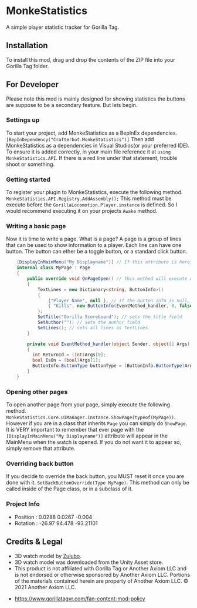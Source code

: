 # MonkeStatistics
A simple player statistic tracker for Gorilla Tag.
## Installation
To install this mod, drag and drop the contents of the ZIP file into your Gorilla Tag folder.
## For Developer
Please note this mod is mainly designed for showing statistics the buttons are suppose to be a secondary feature. But lets begin.
### Settings up
To start your project, add MonkeStatistics as a BepInEx dependencies. ``[BepInDependency("Crafterbot.MonkeStatistics")]`` Then add
MonkeStatistics as a dependencies in Visual Studios(or your preferred IDE). To ensure it is added correctly, in your main file reference it at ``using MonkeStatistics.API``. If there is a red line under that statement, trouble shoot or something.
### Getting started
To register your plugin to MonkeStatistics, execute the following method. ``MonkeStatistics.API.Registry.AddAssembly();`` This method must be execute before the ``GorillaLocomotion.Player.instance`` is defined. So I would recommend executing it on your projects ``Awake`` method.
### Writing a basic page
Now it is time to write a page. What is a page? A page is a group of lines that can be used to show information to a player. Each line can have one button. The button can ether be a toggle button, or a standard click button.
```cs
    [DisplayInMainMenu("My Displayname")] // If this attribute is here, this page will be on the main menu.
    internal class MyPage : Page
    {
        public override void OnPageOpen() // this method will execute when this page is opened through the UIManager
        {
            TextLines = new Dictionary<string, ButtonInfo>()
            {
                {"Player Name", null }, // if the button info is null, there will be no button on that line.
                { "Kills", new ButtonInfo(EventMethod_handler, 0, false, false) },
            };
            SetTitle("Gorilla Scoreboard"); // sets the title field
            SetAuthor(""); // sets the author field
            SetLines(); // sets all lines as TextLines. 
        }

        private void EventMethod_handler(object Sender, object[] Args)
        {
          int ReturnId = (int)Args[0];
          bool IsOn = (bool)Args[1];
          ButtonInfo.ButtonType buttonType = (ButtonInfo.ButtonType)Args[2]; // button type
        }
    }
```
### Opening other pages
To open another page from your page, simply execute the following method. ``MonkeStatistics.Core.UIManager.Instance.ShowPage(typeof(MyPage))``. However if you are in a class that inherits ``Page`` you can simply do ``ShowPage``. It is VERY important to remember that ever page with the ``[DisplayInMainMenu("My Displayname")]`` attribute will appear in the MainMenu when the watch is opened. If you do not want it to appear so, simply remove that attribute.
### Overriding back button
If you decide to override the back button, you MUST reset it once you are done with it. ``SetBackButtonOverride(Type MyPage)``. This method can only be called inside of the Page class, or in a subclass of it.
### 
### Project Info
* Position : 0.0288 0.0267 -0.004
* Rotation : -26.97 94.478 -93.21101
## Credits & Legal
* 3D watch model by [Zulubo](http://www.zulubo.com/).
* 3D watch model was downloaded from the Unity Asset store.
* This product is not affiliated with Gorilla Tag or Another Axiom LLC and is not endorsed or otherwise sponsored by Another Axiom LLC. Portions of the materials contained herein are property of Another Axiom LLC. © 2021 Another Axiom LLC.
- https://www.gorillatagvr.com/fan-content-mod-policy
